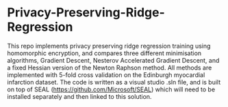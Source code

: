 # Privacy-Preserving-Ridge-Regression

This repo implements privacy preserving ridge regression training using homomorphic encryption, and compares three different minimisation algorithms, Gradient Descent, Nesterov Accelerated Gradient Descent, and a fixed Hessian version of the Newton Raphson method. All methods are implemented with 5-fold cross validation on the Edinburgh myocardial infarction dataset. The code is written as a visual studio .sln file, and is built on top of SEAL (https://github.com/Microsoft/SEAL) which will need to be installed separately and then linked to this solution.
